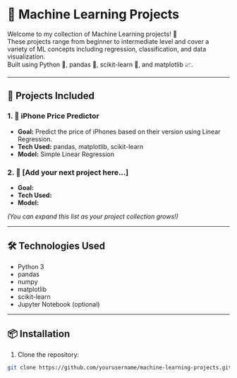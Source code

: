 # 🚀 Machine Learning Projects

Welcome to my collection of Machine Learning projects! 🤖  
These projects range from beginner to intermediate level and cover a variety of ML concepts including regression, classification, and data visualization.  
Built using Python 🐍, pandas 🐼, scikit-learn 🎯, and matplotlib 📈.

---

## 📁 Projects Included

### 1. 📱 iPhone Price Predictor
- **Goal:** Predict the price of iPhones based on their version using Linear Regression.
- **Tech Used:** pandas, matplotlib, scikit-learn
- **Model:** Simple Linear Regression

### 2. 🔢 [Add your next project here...]
- **Goal:** 
- **Tech Used:**
- **Model:**

_(You can expand this list as your project collection grows!)_

---

## 🛠 Technologies Used
- Python 3
- pandas
- numpy
- matplotlib
- scikit-learn
- Jupyter Notebook (optional)

---

## 📦 Installation

1. Clone the repository:
```bash
git clone https://github.com/yourusername/machine-learning-projects.git
